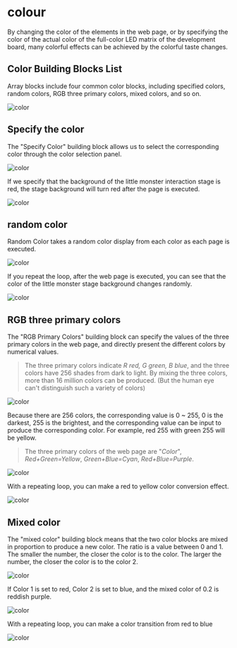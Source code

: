 # colour

By changing the color of the elements in the web page, or by specifying the color of the actual color of the full-color LED matrix of the development board, many colorful effects can be achieved by the colorful taste changes.

## Color Building Blocks List

Array blocks include four common color blocks, including specified colors, random colors, RGB three primary colors, mixed colors, and so on.

![color](../images/zh-tw/docs/webbit/basic/color-01.jpg)

## Specify the color

The "Specify Color" building block allows us to select the corresponding color through the color selection panel.

![color](../images/zh-tw/docs/webbit/basic/color-02.jpg)

If we specify that the background of the little monster interaction stage is red, the stage background will turn red after the page is executed.

![color](../images/zh-tw/docs/webbit/basic/color-03.jpg)

## random color

Random Color takes a random color display from each color as each page is executed.

![color](../images/zh-tw/docs/webbit/basic/color-04.jpg)

If you repeat the loop, after the web page is executed, you can see that the color of the little monster stage background changes randomly.

![color](../images/zh-tw/docs/webbit/basic/color-05.gif)

## RGB three primary colors

The "RGB Primary Colors" building block can specify the values ​​of the three primary colors in the web page, and directly present the different colors by numerical values.

> The three primary colors indicate *R red, G green, B blue*, and the three colors have 256 shades from dark to light. By mixing the three colors, more than 16 million colors can be produced. (But the human eye can't distinguish such a variety of colors)

![color](../images/zh-tw/docs/webbit/basic/color-06.jpg)

Because there are 256 colors, the corresponding value is 0 ~ 255, 0 is the darkest, 255 is the brightest, and the corresponding value can be input to produce the corresponding color. For example, red 255 with green 255 will be yellow.

> The three primary colors of the web page are "*Color*", *Red+Green=Yellow*, *Green+Blue=Cyan*, *Red+Blue=Purple*.

![color](../images/zh-tw/docs/webbit/basic/color-07.jpg)

With a repeating loop, you can make a red to yellow color conversion effect.

![color](../images/zh-tw/docs/webbit/basic/color-08.gif)


## Mixed color

The "mixed color" building block means that the two color blocks are mixed in proportion to produce a new color. The ratio is a value between 0 and 1. The smaller the number, the closer the color is to the color. The larger the number, the closer the color is to the color 2.

![color](../images/zh-tw/docs/webbit/basic/color-09.jpg)

If Color 1 is set to red, Color 2 is set to blue, and the mixed color of 0.2 is reddish purple.

![color](../images/zh-tw/docs/webbit/basic/color-10.jpg)

With a repeating loop, you can make a color transition from red to blue

![color](../images/zh-tw/docs/webbit/basic/color-11.gif)